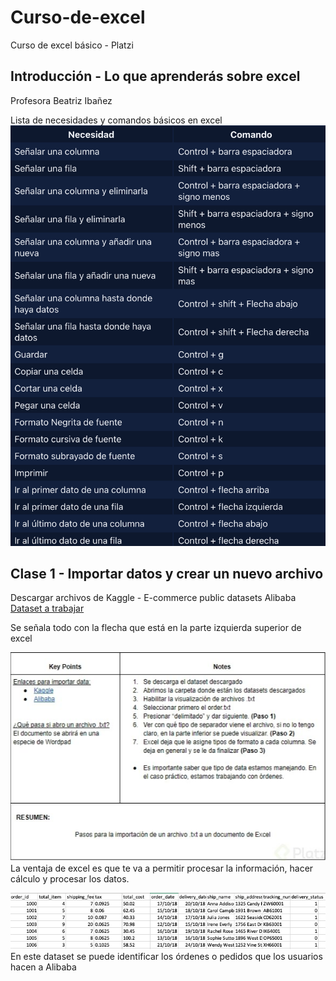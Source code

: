 # Curso-de-excel
Curso de excel básico - Platzi
## Introducción - Lo que aprenderás sobre excel
Profesora Beatriz Ibañez 

Lista de necesidades y comandos básicos en excel
![Lista de necesidades y comandos básicos en excel](https://github.com/otravalentina/Curso-de-excel/blob/main/IMG_0410.jpg)

## Clase 1 - Importar datos y crear un nuevo archivo
Descargar archivos de Kaggle - E-commerce public datasets Alibaba
[Dataset a trabajar](https://www.kaggle.com/datasets/AppleEcomerceInfo/ecommerce-information)

Se señala todo con la flecha que está en la parte izquierda superior de excel

![Resumen clase](https://github.com/otravalentina/Curso-de-excel/blob/main/Screen%20Shot%202022-03-31%20at%208.56.30%20PM.png) 
La ventaja de excel es que te va a permitir procesar la información, hacer cálculo y procesar los datos. 

![Reumen órdenes](https://github.com/otravalentina/Curso-de-excel/blob/main/Screen%20Shot%202022-03-31%20at%209.02.04%20PM.png) 
En este dataset se puede identificar los órdenes o pedidos que los usuarios hacen a Alibaba

